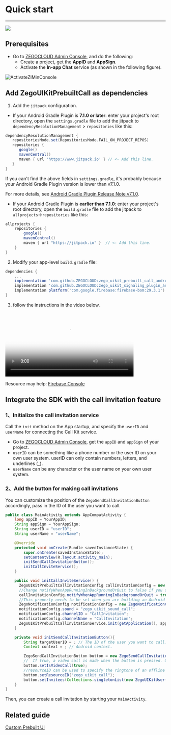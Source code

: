 # Quick start

- - -

<img src="https://storage.zego.im/sdk-doc/Pics/ZegoUIKit/Flutter/call/invitation_calls.gif" >


## Prerequisites

- Go to [ZEGOCLOUD Admin Console](https://console.zegocloud.com), and do the following:
  - Create a project, get the **AppID** and **AppSign**.
  - Activate the **In-app Chat** service (as shown in the following figure).

![ActivateZIMinConsole](https://storage.zego.im/sdk-doc/Pics/InappChat/ActivateZIMinConsole2.png)


## Add ZegoUIKitPrebuiltCall as dependencies

1. Add the `jitpack` configuration.

- If your Android Gradle Plugin is **7.1.0 or later**: enter your project's root directory, open the `settings.gradle` file to add the jitpack to `dependencyResolutionManagement` > `repositories` like this:

``` groovy
dependencyResolutionManagement {
   repositoriesMode.set(RepositoriesMode.FAIL_ON_PROJECT_REPOS)
   repositories {
      google()
      mavenCentral()
      maven { url 'https://www.jitpack.io' } // <- Add this line.
   }
}
```

<div class="mk-warning">

If you can't find the above fields in `settings.gradle`, it's probably because your Android Gradle Plugin version is lower than v7.1.0. 

For more details, see [Android Gradle Plugin Release Note v7.1.0](https://developer.android.com/studio/releases/gradle-plugin#settings-gradle).
</div>

- If your Android Gradle Plugin is **earlier than 7.1.0**: enter your project's root directory, open the `build.gradle` file to add the jitpack to `allprojects`->`repositories` like this: 

```groovy
allprojects {
    repositories {
        google()
        mavenCentral()
        maven { url "https://jitpack.io" }  // <- Add this line.
    }
}
``` 

2. Modify your app-level `build.gradle` file:
```groovy
dependencies {
    ...
    implementation 'com.github.ZEGOCLOUD:zego_uikit_prebuilt_call_android:1.4.0'    // Add this line to your module-level build.gradle file's dependencies, usually named [app].
    implementation 'com.github.ZEGOCLOUD:zego_uikit_signaling_plugin_android:1.4.0'  // Add this line to your module-level build.gradle file's dependencies, usually named [app].
    implementation platform('com.google.firebase:firebase-bom:29.3.1') // Add this line to your module-level build.gradle file's dependencies，Import the Firebase BoM。
}
```  
3. follow the instructions in the video below.

<video poster="http://storage.zego.im/Pics/ZegoUIKit/videos/how_to_enable_offline_call_invitation_android.png" src="https://storage.zego.im/sdk-doc/doc/video/ZegoUIKit/callkit_zpns_config1.mov" width="80%" preload="auto" controls></video>

Resource may help: [Firebase Console](https://console.firebase.google.com/)


## Integrate the SDK with the call invitation feature

### 1、Initialize the call invitation service

Call the `init` method on the App startup, and specify the `userID` and `userName` for connecting the Call Kit service. 

- Go to [ZEGOCLOUD Admin Console](https://console.zegocloud.com/), get the `appID` and `appSign` of your project.
- `userID` can be something like a phone number or the user ID on your own user system. userID can only contain numbers, letters, and underlines (_).
- `userName` can be any character or the user name on your own user system.

### 2、Add the button for making call invitations

You can customize the position of the `ZegoSendCallInvitationButton` accordingly, pass in the ID of the user you want to call.

```java
public class MainActivity extends AppCompatActivity {
    long appID = YourAppID;
    String appSign = YourAppSign;
    String userID = "userID";
    String userName = "userName";

    @Override
    protected void onCreate(Bundle savedInstanceState) {
        super.onCreate(savedInstanceState);
        setContentView(R.layout.activity_main);
        initSendCallInvitationButton();
        initCallInviteService();
    }

    public void initCallInviteService() {
      ZegoUIKitPrebuiltCallInvitationConfig callInvitationConfig = new ZegoUIKitPrebuiltCallInvitationConfig(ZegoSignalingPlugin.getInstance());
      //Change notifyWhenAppRunningInBackgroundOrQuit to false if you don't need to receive a call invitation notification while your app running in the background or quit.
      callInvitationConfig.notifyWhenAppRunningInBackgroundOrQuit = true;
      //This property needs to be set when you are building an Android app and when the notifyWhenAppRunningInBackgroundOrQuit is true. notificationConfig.channelID must be the same as the FCM Channel ID in ZEGOCLOUD Admin Console, and the notificationConfig.channelName can be an arbitrary value. The notificationConfig.soundmust be the same as the FCM sound in Admin Console either.
      ZegoNotificationConfig notificationConfig = new ZegoNotificationConfig();
      notificationConfig.sound = "zego_uikit_sound_call";
      notificationConfig.channelID = "CallInvitation";
      notificationConfig.channelName = "CallInvitation";
      ZegoUIKitPrebuiltCallInvitationService.init(getApplication(), appID, appSign, userID, userName,callInvitationConfig);
    }

    private void initSendCallInvitationButton(){
        String targetUserID = ; // The ID of the user you want to call.
        Context context = ; // Android context.

        ZegoSendCallInvitationButton button = new ZegoSendCallInvitationButton(context);
        //	If true, a video call is made when the button is pressed. Otherwise, a voice call is made.
        button.setIsVideoCall(true);
        //resourceID can be used to specify the ringtone of an offline call invitation, which must be set to the same value as the Push Resource ID in ZEGOCLOUD Admin Console. This only takes effect when the notifyWhenAppRunningInBackgroundOrQuit is true.
        button.setResourceID("zego_uikit_call");
        button.setInvitees(Collections.singletonList(new ZegoUIKitUser(targetUserID)));
    }
}
```

Then, you can create a call invitation by starting your `MainActivity`.

## Related guide
[Custom Prebuilt UI](https://docs.zegocloud.com/article/14766)